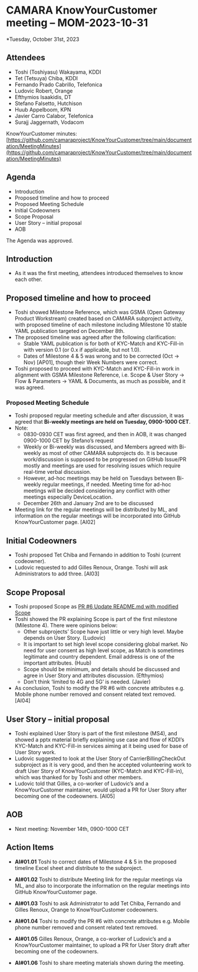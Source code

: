 # CAMARA KnowYourCustomer meeting – MOM-2023-10-31

*Tuesday, October 31st, 2023

## Attendees

* Toshi (Toshiyasu) Wakayama, KDDI
* Tet (Tetsuya) Chiba, KDDI
* Fernando Prado Cabrillo, Telefonica
* Ludovic Robert, Orange
* Efthymios Isaakidis, DT
* Stefano Falsetto, Hutchison
* Huub Appelboom, KPN
* Javier Carro Calabor, Telefonica
* Surajj Jaggernath, Vodacom

KnowYourCustomer minutes: [https://github.com/camaraproject/KnowYourCustomer/tree/main/documentation/MeetingMinutes](https://github.com/camaraproject/KnowYourCustomer/tree/main/documentation/MeetingMinutes)

## Agenda

* Introduction
* Proposed timeline and how to proceed
* Proposed Meeting Schedule
* Initial Codeowners
* Scope Proposal
* User Story – initial proposal
* AOB

The Agenda was approved.

## Introduction

* As it was the first meeting, attendees introduced themselves to know each other.

## Proposed timeline and how to proceed

* Toshi showed Milestone Reference, which was GSMA (Open Gateway Product Workstream) created based on CAMARA subproject activity, with proposed timeline of each milestone including Milestone 10 stable YAML publication targeted on December 8th.
* The proposed timeline was agreed after the following clarification:
  * Stable YAML publication is for both of KYC-Match and KYC-Fill-in with version 0.1 (or 0.x if applicable, but not 1.0).
  * Dates of Milestone 4 & 5 was wrong and to be corrected (Oct -> Nov) [AP01], though their Week Numbers were correct.
* Toshi proposed to proceed with KYC-Match and KYC-Fill-in work in alignment with GSMA Milestone Reference, i.e. Scope & User Story -> Flow & Parameters -> YAML & Documents, as much as possible, and it was agreed.

### Proposed Meeting Schedule

* Toshi proposed regular meeting schedule and after discussion, it was agreed that **Bi-weekly meetings are held on Tuesday, 0900-1000 CET**.
* Note:
  * 0830-0930 CET was first agreed, and then in AOB, it was changed 0900-1000 CET by Stefano’s request
  * Weekly or Bi-weekly was discussed, and Members agreed with Bi-weekly as most of other CAMARA subprojects do.  It is because work/discussion is supposed to be progressed on GitHub Issue/PR mostly and meetings are used for resolving issues which require real-time verbal discussion.
  * However, ad-hoc meetings may be held on Tuesdays between Bi-weekly regular meetings, if needed.  Meeting time for ad-hoc meetings will be decided considering any conflict with other meetings especially DeviceLocation.
  * December 26th and January 2nd are to be discussed
* Meeting link for the regular meetings will be distributed by ML, and information on the regular meetings will be incorporated into GitHub KnowYourCustomer page. [AI02]

## Initial Codeowners

* Toshi proposed Tet Chiba and Fernando in addition to Toshi (current codeowner).
* Ludovic requested to add Gilles Renoux, Orange.  Toshi will ask Administrators to add three. [AI03]

## Scope Proposal

* Toshi proposed Scope as [PR #6 Update README.md with modified Scope](https://github.com/camaraproject/KnowYourCustomer/pull/6)  
* Toshi showed the PR explaining Scope is part of the first milestone (Milestone 4).  There were opinions below:
  * Other subprojects’ Scope have just little or very high level.  Maybe depends on User Story. (Ludovic)
  * It is important to set high level scope considering global market.  No need for user consent as high level scope, as Match is sometimes legitimate and country dependent.  Email address is one of the important attributes. (Huub)
  * Scope should be minimum, and details should be discussed and agree in User Story and attributes discussion. (Efthymios) 
  * Don’t think ‘limited to 4G and 5G’ is needed. (Javier)
* As conclusion, Toshi to modify the PR #6 with concrete attributes e.g. Mobile phone number removed and consent related text removed. [AI04]

## User Story – initial proposal

* Toshi explained User Story is part of the first milestone (MS4), and showed a pptx material briefly explaining use case and flow of KDDI’s KYC-Match and KYC-Fill-in services aiming at it being used for base of User Story work.
* Ludovic suggested to look at the User Story of CarrierBillingCheckOut subproject as it is very good, and then he accepted volunteering work to draft User Story of KnowYourCustomer (KYC-Match and KYC-Fill-in), which was thanked for by Toshi and other members.
* Ludovic told that Gilles, a co-worker of Ludovic’s and a KnowYourCustomer maintainer, would upload a PR for User Story after becoming one of the codeowners.  [AI05]

## AOB

* Next meeting: November 14th, 0900-1000 CET


## Action Items

* **AI#01.01** Toshi to correct dates of Milestone 4 & 5 in the proposed timeline Excel sheet and distribute to the subproject.

* **AI#01.02** Toshi to distribute Meeting link for the regular meetings via ML, and also to incorporate the information on the regular meetings into GitHub KnowYourCustomer page.

* **AI#01.03** Toshi to ask Administrator to add Tet Chiba, Fernando and Gilles Renoux, Orange to KnowYourCustomer codeowners.

* **AI#01.04** Toshi to modify the PR #6 with concrete attributes e.g. Mobile phone number removed and consent related text removed.

* **AI#01.05** Gilles Renoux, Orange, a co-worker of Ludovic’s and a KnowYourCustomer maintainer, to upload a PR for User Story draft after becoming one of the codeowners.

* **AI#01.06** Toshi to share meeting materials shown during the meeting.

